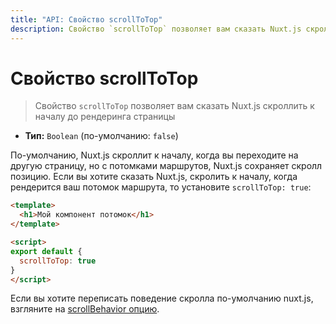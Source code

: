```yaml
---
title: "API: Свойство scrollToTop"
description: Свойство `scrollToTop` позволяет вам сказать Nuxt.js скроллить к началу до рендеринга страницы
---
```


# Свойство scrollToTop

> Свойство `scrollToTop` позволяет вам сказать Nuxt.js скроллить к началу до рендеринга страницы

- **Тип:** `Boolean` (по-умолчанию: `false`)

По-умолчанию, Nuxt.js скроллит к началу, когда вы переходите на другую страницу, но с потомками маршрутов, Nuxt.js сохраняет скролл позицию. Если вы хотите сказать Nuxt.js, скролить к началу, когда рендерится ваш потомок маршрута, то установите `scrollToTop: true`: 

```html
<template>
  <h1>Мой компонент потомок</h1>
</template>

<script>
export default {
  scrollToTop: true
}
</script>
```

Если вы хотите переписать поведение скролла по-умолчанию nuxt.js, взгляните на [scrollBehavior опцию](/api/configuration-router#scrollBehavior).
